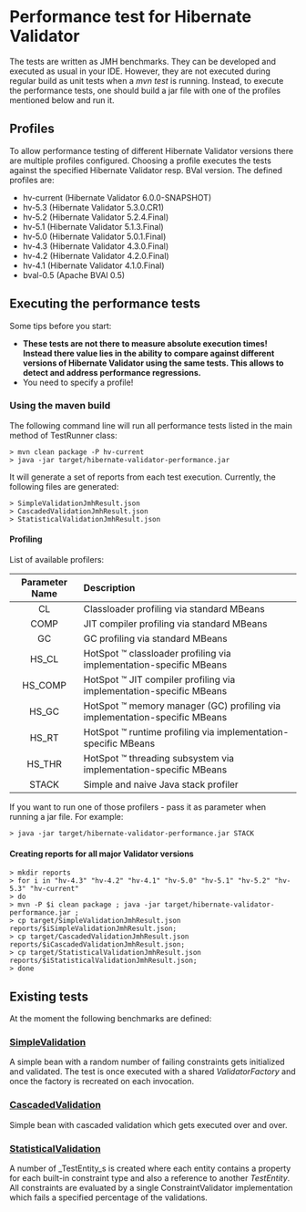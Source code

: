 # Performance test for Hibernate Validator

The tests are written as JMH benchmarks. They can be developed and executed as usual in your IDE. However, they are not
executed during regular build as unit tests when a _mvn test_ is running. Instead, to execute the performance tests,
one should build a jar file with one of the profiles mentioned below and run it.

## Profiles

To allow performance testing of different Hibernate Validator versions there are multiple profiles configured.
Choosing a profile executes the tests against the specified Hibernate Validator resp. BVal version. The defined profiles are:

* hv-current (Hibernate Validator 6.0.0-SNAPSHOT)
* hv-5.3 (Hibernate Validator 5.3.0.CR1)
* hv-5.2 (Hibernate Validator 5.2.4.Final)
* hv-5.1 (Hibernate Validator 5.1.3.Final)
* hv-5.0 (Hibernate Validator 5.0.1.Final)
* hv-4.3 (Hibernate Validator 4.3.0.Final)
* hv-4.2 (Hibernate Validator 4.2.0.Final)
* hv-4.1 (Hibernate Validator 4.1.0.Final)
* bval-0.5 (Apache BVAl 0.5)

## Executing the performance tests

Some tips before you start:

* **These tests are not there to measure absolute execution times! Instead there value lies in the ability to compare against different
versions of Hibernate Validator using the same tests. This allows to detect and address performance regressions.**
* You need to specify a profile!

### Using the maven build

The following command line will run all performance tests listed in the main method of TestRunner class:

    > mvn clean package -P hv-current
    > java -jar target/hibernate-validator-performance.jar

It will generate a set of reports from each test execution. Currently, the following files are generated:

    > SimpleValidationJmhResult.json
    > CascadedValidationJmhResult.json
    > StatisticalValidationJmhResult.json


#### Profiling

List of available profilers:

| Parameter Name | Description |
| :---: | :--- |
| CL | Classloader profiling via standard MBeans |
| COMP | JIT compiler profiling via standard MBeans |
| GC | GC profiling via standard MBeans |
| HS_CL | HotSpot ™ classloader profiling via implementation-specific MBeans |
| HS_COMP | HotSpot ™ JIT compiler profiling via implementation-specific MBeans |
| HS_GC | HotSpot ™ memory manager (GC) profiling via implementation-specific MBeans |
| HS_RT | HotSpot ™ runtime profiling via implementation-specific MBeans |
| HS_THR | HotSpot ™ threading subsystem via implementation-specific MBeans |
| STACK | Simple and naive Java stack profiler |

If you want to run one of those profilers - pass it as parameter when running a jar file. For example:

    > java -jar target/hibernate-validator-performance.jar STACK

#### Creating reports for all major Validator versions

    > mkdir reports
    > for i in "hv-4.3" "hv-4.2" "hv-4.1" "hv-5.0" "hv-5.1" "hv-5.2" "hv-5.3" "hv-current"
    > do
    > mvn -P $i clean package ; java -jar target/hibernate-validator-performance.jar ;
    > cp target/SimpleValidationJmhResult.json reports/$iSimpleValidationJmhResult.json;
    > cp target/CascadedValidationJmhResult.json reports/$iCascadedValidationJmhResult.json;
    > cp target/StatisticalValidationJmhResult.json reports/$iStatisticalValidationJmhResult.json;
    > done

## Existing tests

At the moment the following benchmarks are defined:

### [SimpleValidation](https://github.com/hibernate/hibernate-validator/blob/master/performance/src/main/java/org/hibernate/validator/performance/simple/SimpleValidation.java)

A simple bean with a random number of failing constraints gets initialized and validated. The test is once executed with
a shared _ValidatorFactory_ and once the factory is recreated on each invocation.

### [CascadedValidation](https://github.com/hibernate/hibernate-validator/blob/master/performance/src/main/java/org/hibernate/validator/performance/cascaded/CascadedValidation.java)

Simple bean with cascaded validation which gets executed over and over.

### [StatisticalValidation](https://github.com/hibernate/hibernate-validator/blob/master/performance/src/main/java/org/hibernate/validator/performance/statistical/StatisticalValidation.java)

A number of _TestEntity_s is created where each entity contains a property for each built-in constraint type and also a reference
to another _TestEntity_. All constraints are evaluated by a single ConstraintValidator implementation which fails a specified
percentage of the validations.



